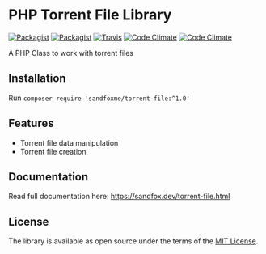 # PHP Torrent File Library

[![Packagist](https://img.shields.io/packagist/v/sandfoxme/torrent-file.svg?maxAge=2592000)](https://packagist.org/packages/sandfoxme/torrent-file)
[![Packagist](https://img.shields.io/github/license/sandfoxme/torrent-file.svg?maxAge=2592000)](https://opensource.org/licenses/MIT)
[![Travis](https://img.shields.io/travis/sandfoxme/torrent-file.svg?maxAge=2592000)](https://travis-ci.org/sandfoxme/torrent-file)
[![Code Climate](https://img.shields.io/codeclimate/c/sandfoxme/torrent-file.svg?maxAge=2592000)](https://codeclimate.com/github/sandfoxme/torrent-file/coverage)
[![Code Climate](https://img.shields.io/codeclimate/maintainability/sandfoxme/torrent-file.svg?maxAge=2592000)](https://codeclimate.com/github/sandfoxme/torrent-file)

A PHP Class to work with torrent files

## Installation

Run ``composer require 'sandfoxme/torrent-file:^1.0'``

## Features

* Torrent file data manipulation
* Torrent file creation

## Documentation

Read full documentation here: <https://sandfox.dev/torrent-file.html>

## License

The library is available as open source under the terms of the [MIT License].

[MIT License]:  https://opensource.org/licenses/MIT

